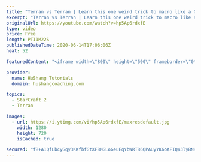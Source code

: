 ```yaml
---
title: "Terran vs Terran | Learn this one weird trick to macro like a GM"
excerpt: "Terran vs Terran | Learn this one weird trick to macro like a GM In this guide we talk about how you can continue to improve your macro into diamond and masters, where everyone is already making scv's consistently. What more could there be right? Let's take a look!  #starcraft #sc2 #terran #tvt  Starcraft"
originalUrl: https://youtube.com/watch?v=hp5Ap6rdxfE
type: video
price: Free
length: PT11M22S
publishedDateTime: 2020-06-14T17:06:06Z
heat: 52

featuredContent: "<iframe width=\"800\" height=\"500\" frameborder=\"0\" src=\"https://www.youtube.com/embed/hp5Ap6rdxfE\" allow=\"accelerometer; autoplay; encrypted-media; gyroscope; picture-in-picture\" allowfullscreen></iframe>"

provider:
  name: HuShang Tutorials
  domain: hushangcoaching.com

topics:
  - StarCraft 2
  - Terran

images:
  - url: https://i.ytimg.com/vi/hp5Ap6rdxfE/maxresdefault.jpg
    width: 1280
    height: 720
    isCached: true

secured: "fB+A1QfLbcyGqy3KKfbfGtXF8MGLoGeuEqYbWRT86QPAUyYK6oAFIQ43lyBNH+dUURjmFRi+YToT9rN/ckZjGSsrSQ2uAaeQnZPjxO0i9gv6QF+3M0qRV7UTDIS4PwOiOFnsKk4eK7v1rOP6kr97SSGD+WJvzp4mcwZZ4cwz2mEI+tFxD+h1oBUkzHxKeLacVQXW5iY2Z6LF74+wnBSQqe80F3kLUZ16phcj+TCDihdlRmYhCiOdfyWMWs6RIe2nlw+c9xNrKeV2+5zqEsH+ncG7/Aj0ZpFuQqs60jHIaJiJANd7yXQeLOCKGLXvoTljduUi8GZjup92KKp7ilNEoauQJmhgN65WDP5Yxp33lsI5MeQ9tV2lQtN6G9TRPdZRmuUzYJorxyYTnI5W5VgyNSwUgYHtUIhUVejskIVkUA8=;KEAodtWkrmbDdA4c/VJ7Vg=="
---
```


